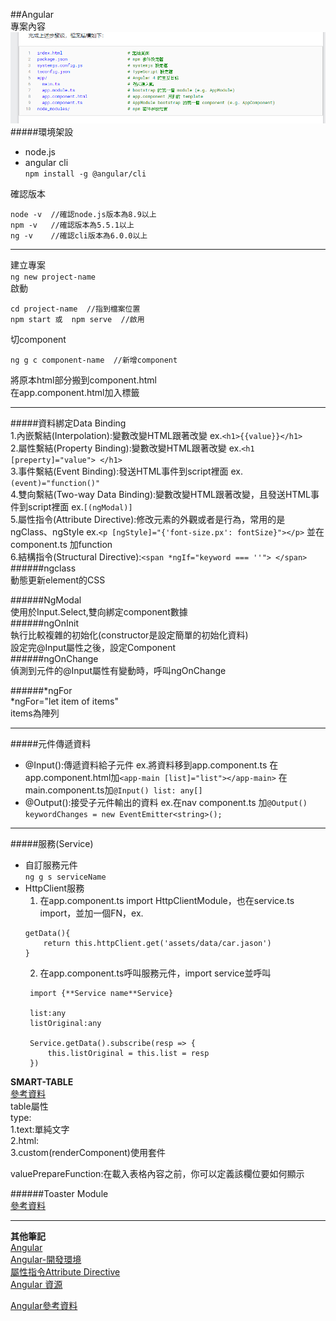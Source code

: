##Angular   
專案內容     
![專案內容](\images\angular.PNG)  
#####環境架設  
* node.js  
* angular cli  
```npm install -g @angular/cli```   

確認版本   
```
node -v  //確認node.js版本為8.9以上  
npm -v   //確認版本為5.5.1以上
ng -v    //確認cli版本為6.0.0以上
```
----
建立專案   
```ng new project-name```  
啟動   
```
cd project-name  //指到檔案位置
npm start 或  npm serve  //啟用  
```
切component  
``` 
ng g c component-name  //新增component  
```  

將原本html部分搬到component.html  
在app.component.html加入標籤  

----  
#####資料綁定Data Binding   
1.內嵌繫結(Interpolation):變數改變HTML跟著改變 ex.```<h1>{{value}}</h1>```   
2.屬性繫結(Property Binding):變數改變HTML跟著改變 ex.```<h1 [preperty]="value"> </h1>```  
3.事件繫結(Event Binding):發送HTML事件到script裡面  ex.```(event)="function()"```  
4.雙向繫結(Two-way Data Binding):變數改變HTML跟著改變，且發送HTML事件到script裡面 ex.```[(ngModal)]  ```  
5.屬性指令(Attribute Directive):修改元素的外觀或者是行為，常用的是ngClass、ngStyle ex.```<p [ngStyle]="{'font-size.px': fontSize}"></p>``` 並在component.ts 加function    
6.結構指令(Structural Directive):```<span *ngIf="keyword === ''"> </span>```  
######ngclass   
動態更新element的CSS   

######NgModal   
使用於Input.Select,雙向綁定component數據   
######ngOnInit   
執行比較複雜的初始化(constructor是設定簡單的初始化資料)    
設定完@Input屬性之後，設定Component   
######ngOnChange   
偵測到元件的@Input屬性有變動時，呼叫ngOnChange    

######*ngFor   
*ngFor="let item of items"   
items為陣列

---   
#####元件傳遞資料   
* @Input():傳遞資料給子元件 ex.將資料移到app.component.ts 在app.component.html加```<app-main [list]="list"></app-main>``` 在main.component.ts加```@Input() list: any[]```    
* @Output():接受子元件輸出的資料 ex.在nav component.ts 加```@Output() keywordChanges = new EventEmitter<string>();```  

---
#####服務(Service)   
* 自訂服務元件  
  ```ng g s serviceName```  
* HttpClient服務  
  1. 在app.component.ts import HttpClientModule，也在service.ts import，並加一個FN，ex.  
  ```
  getData(){
      return this.httpClient.get('assets/data/car.jason')
  }  
  ```  
  2. 在app.component.ts呼叫服務元件，import service並呼叫  
  ```
   import {**Service name**Service}

   list:any
   listOriginal:any

   Service.getData().subscribe(resp => {
       this.listOriginal = this.list = resp
   })
  ```



**SMART-TABLE**   
[參考資料](https://akveo.github.io/ng2-smart-table/#/documentation)   
table屬性   
type:   
1.text:單純文字   
2.html:   
3.custom(renderComponent)使用套件   

valuePrepareFunction:在載入表格內容之前，你可以定義該欄位要如何顯示   

######Toaster Module   
[參考資料](https://github.com/PointInside/ng2-toastr)   

---
**其他筆記**   
[Angular](https://gist.github.com/doggy8088/91e5b6773715c15e5df50792678cac2a)  
[Angular-開發環境](https://gist.github.com/wellwind/5190fd34bf67c3fb9736a70c0af57ebd)  
[屬性指令Attribute Directive](https://dotblogs.com.tw/h20/2018/05/08/182057)  
[Angular 資源](https://angular.io/resources/)

[Angular參考資料](https://ithelp.ithome.com.tw/articles/10189032)